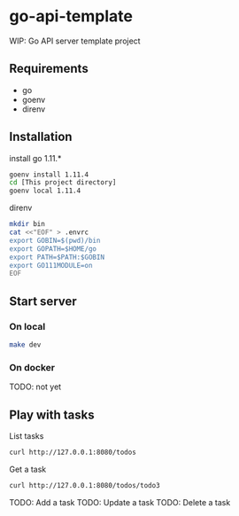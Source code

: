 # go-api-template

WIP: Go API server template project

## Requirements

- go
- goenv
- direnv

## Installation

install go 1.11.*

```bash
goenv install 1.11.4
cd [This project directory]
goenv local 1.11.4
```

direnv

```bash
mkdir bin
cat <<"EOF" > .envrc
export GOBIN=$(pwd)/bin
export GOPATH=$HOME/go
export PATH=$PATH:$GOBIN
export GO111MODULE=on
EOF
```

## Start server

### On local

```bash
make dev
```

### On docker

TODO: not yet

## Play with tasks

List tasks

```bash
curl http://127.0.0.1:8080/todos
```

Get a task

```bash
curl http://127.0.0.1:8080/todos/todo3
```

TODO: Add a task
TODO: Update a task
TODO: Delete a task
